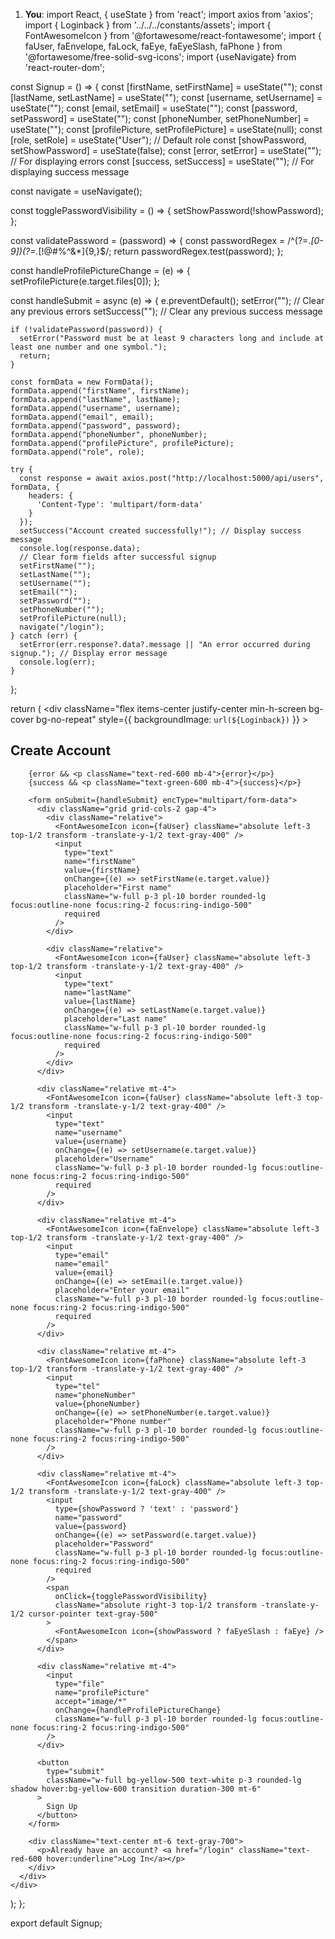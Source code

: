 1. **You**: import React, { useState } from 'react';
import axios from 'axios';
import { Loginback } from '../../../constants/assets';
import { FontAwesomeIcon } from '@fortawesome/react-fontawesome';
import { faUser, faEnvelope, faLock, faEye, faEyeSlash, faPhone } from '@fortawesome/free-solid-svg-icons';
import {useNavigate} from 'react-router-dom';

const Signup = () => {
  const [firstName, setFirstName] = useState("");
  const [lastName, setLastName] = useState("");
  const [username, setUsername] = useState("");
  const [email, setEmail] = useState("");
  const [password, setPassword] = useState("");
  const [phoneNumber, setPhoneNumber] = useState("");
  const [profilePicture, setProfilePicture] = useState(null);
  const [role, setRole] = useState("User"); // Default role
  const [showPassword, setShowPassword] = useState(false);
  const [error, setError] = useState(""); // For displaying errors
  const [success, setSuccess] = useState(""); // For displaying success message

  const navigate = useNavigate();

  const togglePasswordVisibility = () => {
    setShowPassword(!showPassword);
  };

  const validatePassword = (password) => {
    const passwordRegex = /^(?=.*[0-9])(?=.*[!@#$%^&*])[a-zA-Z0-9!@#$%^&*]{9,}$/;
    return passwordRegex.test(password);
  };

  const handleProfilePictureChange = (e) => {
    setProfilePicture(e.target.files[0]);
  };

  const handleSubmit = async (e) => {
    e.preventDefault();
    setError(""); // Clear any previous errors
    setSuccess(""); // Clear any previous success message

    if (!validatePassword(password)) {
      setError("Password must be at least 9 characters long and include at least one number and one symbol.");
      return;
    }
    
    const formData = new FormData();
    formData.append("firstName", firstName);
    formData.append("lastName", lastName);
    formData.append("username", username);
    formData.append("email", email);
    formData.append("password", password);
    formData.append("phoneNumber", phoneNumber);
    formData.append("profilePicture", profilePicture);
    formData.append("role", role);

    try {
      const response = await axios.post("http://localhost:5000/api/users", formData, {
        headers: {
          'Content-Type': 'multipart/form-data'
        }
      });
      setSuccess("Account created successfully!"); // Display success message
      console.log(response.data);
      // Clear form fields after successful signup
      setFirstName("");
      setLastName("");
      setUsername("");
      setEmail("");
      setPassword("");
      setPhoneNumber("");
      setProfilePicture(null);
      navigate("/login");
    } catch (err) {
      setError(err.response?.data?.message || "An error occurred during signup."); // Display error message
      console.log(err);
    }
  };

  return (
    <div
      className="flex items-center justify-center min-h-screen bg-cover bg-no-repeat"
      style={{ backgroundImage: `url(${Loginback})` }}
    >
      <div className="bg-white p-8 rounded-xl shadow-lg max-w-lg w-full">
        <h2 className="text-3xl font-bold text-center mb-6">Create Account</h2>

        {error && <p className="text-red-600 mb-4">{error}</p>}
        {success && <p className="text-green-600 mb-4">{success}</p>}

        <form onSubmit={handleSubmit} encType="multipart/form-data">
          <div className="grid grid-cols-2 gap-4">
            <div className="relative">
              <FontAwesomeIcon icon={faUser} className="absolute left-3 top-1/2 transform -translate-y-1/2 text-gray-400" />
              <input
                type="text"
                name="firstName"
                value={firstName}
                onChange={(e) => setFirstName(e.target.value)}
                placeholder="First name"
                className="w-full p-3 pl-10 border rounded-lg focus:outline-none focus:ring-2 focus:ring-indigo-500"
                required
              />
            </div>

            <div className="relative">
              <FontAwesomeIcon icon={faUser} className="absolute left-3 top-1/2 transform -translate-y-1/2 text-gray-400" />
              <input
                type="text"
                name="lastName"
                value={lastName}
                onChange={(e) => setLastName(e.target.value)}
                placeholder="Last name"
                className="w-full p-3 pl-10 border rounded-lg focus:outline-none focus:ring-2 focus:ring-indigo-500"
                required
              />
            </div>
          </div>

          <div className="relative mt-4">
            <FontAwesomeIcon icon={faUser} className="absolute left-3 top-1/2 transform -translate-y-1/2 text-gray-400" />
            <input
              type="text"
              name="username"
              value={username}
              onChange={(e) => setUsername(e.target.value)}
              placeholder="Username"
              className="w-full p-3 pl-10 border rounded-lg focus:outline-none focus:ring-2 focus:ring-indigo-500"
              required
            />
          </div>

          <div className="relative mt-4">
            <FontAwesomeIcon icon={faEnvelope} className="absolute left-3 top-1/2 transform -translate-y-1/2 text-gray-400" />
            <input
              type="email"
              name="email"
              value={email}
              onChange={(e) => setEmail(e.target.value)}
              placeholder="Enter your email"
              className="w-full p-3 pl-10 border rounded-lg focus:outline-none focus:ring-2 focus:ring-indigo-500"
              required
            />
          </div>

          <div className="relative mt-4">
            <FontAwesomeIcon icon={faPhone} className="absolute left-3 top-1/2 transform -translate-y-1/2 text-gray-400" />
            <input
              type="tel"
              name="phoneNumber"
              value={phoneNumber}
              onChange={(e) => setPhoneNumber(e.target.value)}
              placeholder="Phone number"
              className="w-full p-3 pl-10 border rounded-lg focus:outline-none focus:ring-2 focus:ring-indigo-500"
            />
          </div>

          <div className="relative mt-4">
            <FontAwesomeIcon icon={faLock} className="absolute left-3 top-1/2 transform -translate-y-1/2 text-gray-400" />
            <input
              type={showPassword ? 'text' : 'password'}
              name="password"
              value={password}
              onChange={(e) => setPassword(e.target.value)}
              placeholder="Password"
              className="w-full p-3 pl-10 border rounded-lg focus:outline-none focus:ring-2 focus:ring-indigo-500"
              required
            />
            <span
              onClick={togglePasswordVisibility}
              className="absolute right-3 top-1/2 transform -translate-y-1/2 cursor-pointer text-gray-500"
            >
              <FontAwesomeIcon icon={showPassword ? faEyeSlash : faEye} />
            </span>
          </div>

          <div className="relative mt-4">
            <input
              type="file"
              name="profilePicture"
              accept="image/*"
              onChange={handleProfilePictureChange}
              className="w-full p-3 pl-10 border rounded-lg focus:outline-none focus:ring-2 focus:ring-indigo-500"
            />
          </div>

          <button
            type="submit"
            className="w-full bg-yellow-500 text-white p-3 rounded-lg shadow hover:bg-yellow-600 transition duration-300 mt-6"
          >
            Sign Up
          </button>
        </form>

        <div className="text-center mt-6 text-gray-700">
          <p>Already have an account? <a href="/login" className="text-red-600 hover:underline">Log In</a></p>
        </div>
      </div>
    </div>
  );
};

export default Signup;
	